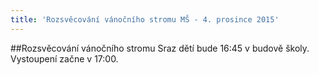```yaml
---
title: 'Rozsvěcování vánočního stromu MŠ - 4. prosince 2015'
---
```


##Rozsvěcování vánočního stromu
Sraz dětí bude 16:45 v budově školy. Vystoupení začne v 17:00.